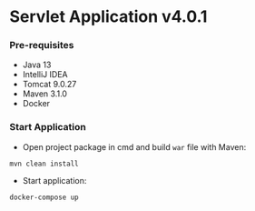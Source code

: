 # Servlet Application v4.0.1

### Pre-requisites

* Java 13
* IntelliJ IDEA
* Tomcat 9.0.27
* Maven 3.1.0
* Docker

### Start Application

* Open project package in cmd and build `war` file with Maven:

```
mvn clean install
```

* Start application:

```
docker-compose up
```


